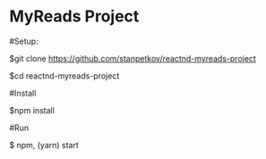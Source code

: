 # MyReads Project

#Setup:

$git clone https://github.com/stanpetkov/reactnd-myreads-project

$cd reactnd-myreads-project

#Install

$npm install

#Run

$ npm, (yarn) start

